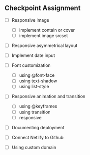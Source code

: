 ## Checkpoint Assignment

- [ ] Responsive Image

  - [ ] implement contain or cover
  - [ ] implement image srcset

- [ ] Responsive asymmetrical layout
- [ ] Implement date input
- [ ] Font customization

  - [ ] using @font-face
  - [ ] using text-shadow
  - [ ] using list-style

- [ ] Responsive animation and transition

  - [ ] using @keyframes
  - [ ] using transition
  - [ ] responsive

- [ ] Documenting deployment
- [ ] Connect Netlify to Github
- [ ] Using custom domain
